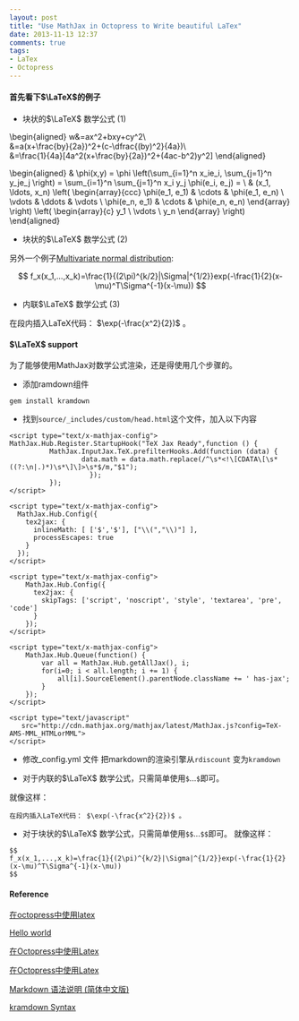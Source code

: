 ```yaml
---
layout: post
title: "Use MathJax in Octopress to Write beautiful LaTex"
date: 2013-11-13 12:37
comments: true
tags: 
- LaTex
- Octopress
---
```

#### 首先看下$\LaTeX$的例子

* 块状的$\LaTeX$ 数学公式 (1)  

\begin{aligned} 
w&=ax^2+bxy+cy^2\\\
 &=a(x+\frac{by}{2a})^2+(c-\dfrac{(by)^2}{4a})\\\
 &=\frac{1}{4a}[4a^2(x+\frac{by}{2a})^2+(4ac-b^2)y^2]
\end{aligned}


\begin{aligned}
  & \phi(x,y) = \phi \left(\sum_{i=1}^n x_ie_i, \sum_{j=1}^n y_je_j \right)
  = \sum_{i=1}^n \sum_{j=1}^n x_i y_j \phi(e_i, e_j) = \\
  & (x_1, \ldots, x_n) \left( \begin{array}{ccc}
      \phi(e_1, e_1) & \cdots & \phi(e_1, e_n) \\
      \vdots & \ddots & \vdots \\
      \phi(e_n, e_1) & \cdots & \phi(e_n, e_n)
    \end{array} \right)
  \left( \begin{array}{c}
      y_1 \\
      \vdots \\
      y_n
    \end{array} \right)
\end{aligned}

  
<!--more-->

* 块状的$\LaTeX$ 数学公式 (2)

另外一个例子[Multivariate normal distribution](http://en.wikipedia.org/wiki/Multivariate_normal_distribution "Multivariate normal distribution"):

$$
f_x(x_1,...,x_k)=\frac{1}{(2\pi)^{k/2}|\Sigma|^{1/2}}exp(-\frac{1}{2}(x-\mu)^T\Sigma^{-1}(x-\mu))
$$

* 内联$\LaTeX$ 数学公式 (3)

在段内插入LaTeX代码： $\exp(-\frac{x^2}{2})$ 。

#### $\LaTeX$ support 

为了能够使用MathJax对数学公式渲染，还是得使用几个步骤的。

* 添加ramdown组件

```
gem install kramdown
```

* 找到`source/_includes/custom/head.html`这个文件，加入以下内容

```
<script type="text/x-mathjax-config">
MathJax.Hub.Register.StartupHook("TeX Jax Ready",function () {
          MathJax.InputJax.TeX.prefilterHooks.Add(function (data) {
                  data.math = data.math.replace(/^\s*<!\[CDATA\[\s*((?:\n|.)*)\s*\]\]>\s*$/m,"$1");
                    });
          });
</script>

<script type="text/x-mathjax-config">
  MathJax.Hub.Config({
    tex2jax: {
      inlineMath: [ ['$','$'], ["\\(","\\)"] ],
      processEscapes: true
    }
  });
</script>

<script type="text/x-mathjax-config">
    MathJax.Hub.Config({
      tex2jax: {
        skipTags: ['script', 'noscript', 'style', 'textarea', 'pre', 'code']
      }
    });
</script>

<script type="text/x-mathjax-config">
    MathJax.Hub.Queue(function() {
        var all = MathJax.Hub.getAllJax(), i;
        for(i=0; i < all.length; i += 1) {
            all[i].SourceElement().parentNode.className += ' has-jax';
        }
    });
</script>

<script type="text/javascript"
   src="http://cdn.mathjax.org/mathjax/latest/MathJax.js?config=TeX-AMS-MML_HTMLorMML">
</script>

```

* 修改_config.yml 文件 把markdown的渲染引擎从`rdiscount` 变为`kramdown`

* 对于内联的$\LaTeX$ 数学公式，只需简单使用`$`...`$`即可。

就像这样：

```
在段内插入LaTeX代码： $\exp(-\frac{x^2}{2})$ 。
```


* 对于块状的$\LaTeX$ 数学公式，只需简单使用`$$`...`$$`即可。
就像这样：

```
$$
f_x(x_1,...,x_k)=\frac{1}{(2\pi)^{k/2}|\Sigma|^{1/2}}exp(-\frac{1}{2}(x-\mu)^T\Sigma^{-1}(x-\mu))
$$
```

#### Reference

[在octopress中使用latex](http://kkx.github.io/blog/2012/05/05/zai-octopresszhong-shi-yong-latex/ "在octopress中使用latex")

[Hello world](http://kqueue.org/blog/2012/01/05/hello-world/ "Hello world")

[在Octopress中使用Latex](http://hungmingwu-blog.logdown.com/posts/14279-latex-on-octopress "在Octopress中使用Latex")

[在Octopress中使用Latex](http://yanping.me/cn/blog/2012/03/10/octopress-with-latex/ "在Octopress中使用Latex")

[Markdown 语法说明 (简体中文版)](http://wowubuntu.com/markdown/#p "Markdown 语法说明 (简体中文版)")

[kramdown Syntax](http://kramdown.gettalong.org/syntax.html#math-blocks "kramdown Syntax")
